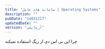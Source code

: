 ```yaml
---
title: "سامانه های عامل | Operating Systems"
description: ""
pubDate: "14031217"
updatedDate: ""
version: "آزمایشی"
---
```


چرا اپن بی اس دی از زیگ استفاده نمیکنه